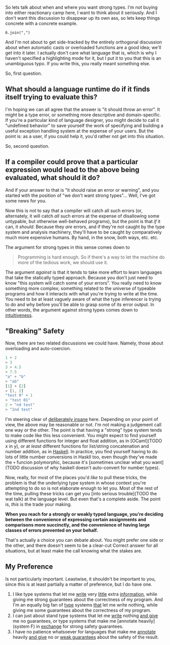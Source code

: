 So lets talk about when and where you want strong types. I'm not buying into either reactionary camp here, I want to think about it seriously. And I don't want this discussion to disappear up its own ass, so lets keep things concrete with a concrete example.

```
6.join(",")
```

And I'm not about to get side-tracked by the entirely orthogonal discussion about when automatic casts  or overloaded functions are a good idea; we'll get into it later. I actually don't care what language that is, which is why I haven't specified a highlighting mode for it, but I put it to you that this is an unambiguous typo. If you write this, you really meant something else.

So, first question.

## What should a language runtime do if it finds itself trying to evaluate this?

I'm hoping we can all agree that the answer is "it should throw an error". It might be a type error, or something more descriptive and domain-specific. If you're a particular kind of language designer, you might decide to call it "undefined behavior" to save yourself the work of specifying and building a useful exception handling system at the expense of your users. But the point is: as a user, if you could help it, you'd rather not get into this situation.

So, second question.

## If a compiler could prove that a particular expression would lead to the above being evaluated, what should it do?

And if your answer to that is "it should raise an error or warning", and you started with the position of "we don't want strong types"... Well, I've got some news for you.

Now this is not to say that a compiler will catch all such errors (or, alternately, it will catch *all* such errors at the expense of disallowing some untypable, but otherwise well-behaved programs), but the point is that *if* it can, it *should*. Because they *are* errors, and if they're not caught by the type system and analysis machinery, they'll have to be caught by comparatively much more expensive humans. By hand, in the snow, both ways, etc. etc.

The argument for strong types in this sense comes down to

> Programming is hard enough. So if there's a way to let the machine do more of the tedious work, we should use it.

The argument *against* is that it tends to take more effort to learn languages that take the statically typed approach. Because you don't just need to know "this system will catch some of your errors". You really need to know something more complex; something related to the universe of typeable programs and how it interacts with what you're trying to write at the time. You need to be at least vaguely aware of what the type inferencer is trying to do and why before you'll be able to grasp some of its error output. In other words, the argument against strong types comes down to [intuitiveness](/posts/killing-ideas).

## "Breaking" Safety

Now, there are two related discussions we could have. Namely, those about overloading and auto-coercion.

```javascript
1 + 2
> 3
3 + 4.5
> 7.5
"a" + "b"
> "ab"
[1] + [2]
> [1, 2]
"test 0" + 1
> "test 01"
2 + "nd test"
> "2nd test"
```

I'm steering clear of [deliberately insane](http://xkcd.com/1537/) here. Depending on your point of view, the above may be reasonable or not. I'm not making a judgement call one way or the other. The point is that having a "strong" type system tends to make code like this less convenient. You might expect to find yourself using different functions for integer and float addition, as in [OCaml](TODO x in y), or at *least* different functions for list/string concatenation and number addition, as in [Haskell](TODO). In practice, you find yourself having to do lots of little number conversions in Haskll too, even though they've made the `+` funcion polymorphic, because it's [sometimes unclear what you want](TODO discussion of why haskell doesn't auto-convert for number types).

Now, really, for most of the places you'd *like* to pull these tricks, the problem is that the underlying type system in whose context you're attempting to do so is not elaborate enough to let you. Most of the rest of the time, pulling these tricks can get you [into serious trouble](TODO the wat talk) at the language level. But even that's a complete aside. The point is, *this* is the trade your making.

**When you reach for a strongly or weakly typed language, you're deciding between the convenience of expressing certain assignments and comparisons more succinctly, and the convenience of having large classes of errors prevented on your behalf.**

That's actually a choice you can debate about. You might prefer one side or the other, and there doesn't seem to be a clear-cut Correct answer for all situations, but at least make the call knowing what the stakes are.

## My Preference

Is not particularly important. Leastwise, it shouldn't be important to you, since this is at least partially a matter of preference, but I do have one.

1. I like type systems that let me [write](standard-ml) very [little](haskell) extra [information](ocaml), while giving me strong guarantees about the correctness of my program. And I'm an equally big fan of [type](common-lisp) systems [that](racket) let me write nothing, while giving me some guarantees about the correctness of my program.
2. I can just about stand type systems that let me [write](ruby) nothing [and give](python) me no guarantees, or type systems that make me [annotate heavily](system F) in [exchange](rust) for strong safety guarantees.
3. I have no patience whatsoever for languages that make me [annotate](c) heavily [and give](c++) no or [weak guarantees](java) about the safety of the result.
